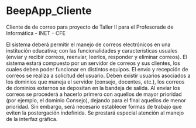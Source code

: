 # BeepApp_Cliente
Cliente de de correo para proyecto de Taller II para el Profesorade de Informática - INET - CFE

El sistema deberá permitir el manejo de correos electrónicos en una institución educativa; con las funcionalidades y características usuales (enviar y recibir correos, reenviar, leerlos, responder y eliminar correos). El sistema estará compuesto por un servidor de correos y sus clientes, los cuales deben poder funcionar en distintos equipos. El envío y recepción de correos se realiza a solicitud del usuario. Deben existir usuarios asociados a los dominios que maneja el servidor (consejo, docentes, etc.), los correos de dominios externos se depositan en la bandeja de salida. Al enviar los correos se procederá a hacerlo primero con aquellos de mayor prioridad (por ejemplo, el dominio Consejo), dejando para el final aquellos de menor prioridad. Sin embargo, será necesario establecer formas de trabajo que eviten la postergación indefinida. Se prestará especial atención al manejo de la interfaz gráfica.
